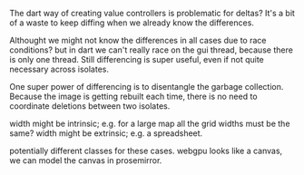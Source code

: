 The dart way of creating value controllers is problematic for deltas? It's a bit of a waste to keep diffing when we already know the differences.

Althought we might not know the differences in all cases due to race conditions? but in dart we can't really race on the gui thread, because there is only one thread. Still differencing is super useful, even if not quite necessary across isolates.

One super power of differencing is to disentangle the garbage collection. Because the image is getting rebuilt each time, there is no need to coordinate deletions between two isolates.

width might be intrinsic; e.g. for a large map all the grid widths must be the same?
width might be extrinsic; e.g. a spreadsheet.

potentially different classes for these cases.
webgpu looks like a canvas, we can model the canvas in prosemirror.


